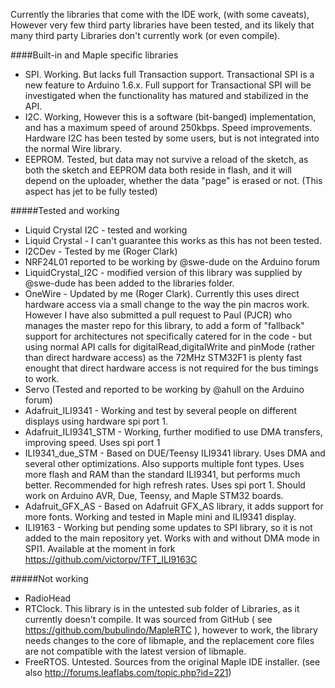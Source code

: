 Currently the libraries that come with the IDE work, (with some caveats), However very few third party libraries have been tested, and its likely that many third party Libraries don't currently work (or even compile).

####Built-in and Maple specific libraries

* SPI. Working. But lacks full Transaction support. Transactional SPI is a new feature to Arduino 1.6.x. Full support for Transactional SPI will be investigated when the functionality has matured and stabilized in the API.
* I2C. Working, However this is a software (bit-banged) implementation, and has a maximum speed of around 250kbps. Speed improvements. Hardware I2C has been tested by some users, but is not integrated into the normal Wire library.
* EEPROM. Tested, but data may not survive a reload of the sketch, as both the sketch and EEPROM data both reside in flash, and it will depend on the uploader, whether the data "page" is erased or not. (This aspect has jet to be fully tested)


#####Tested and working
* Liquid Crystal I2C - tested and working
* Liquid Crystal - I can't guarantee this works as this has not been tested.
* I2CDev - Tested by me (Roger Clark)
* NRF24L01 reported to be working by @swe-dude on the Arduino forum
* LiquidCrystal_I2C - modified version of this library was supplied by @swe-dude has been added to the libraries folder.
* OneWire - Updated by me (Roger Clark). Currently this uses direct hardware access via a small change to the way the pin macros work. However I have also submitted a pull request to Paul (PJCR) who manages the master repo for this library, to add a form of "fallback" support for architectures not specifically catered for in the code - but using normal API calls for digitalRead,digitalWrite and pinMode (rather than direct hardware access) as the 72MHz STM32F1 is plenty fast enought that direct hardware access is not required for the bus timings to work.
* Servo  (Tested and reported to be working by @ahull on the Arduino forum)
* Adafruit_ILI9341 - Working and test by several people on different displays using hardware spi port 1.
* Adafruit_ILI9341_STM - Working, further modified to use DMA transfers, improving speed. Uses spi port 1
* ILI9341_due_STM - Based on DUE/Teensy ILI9341 library. Uses DMA and several other optimizations. Also supports multiple font types. Uses more flash and RAM than the standard ILI9341, but performs much better. Recommended for high refresh rates. Uses spi port 1. Should work on Arduino AVR, Due, Teensy, and Maple STM32 boards.
* Adafruit_GFX_AS - Based on Adafruit GFX_AS library, it adds support for more fonts. Working and tested in Maple mini and ILI9341 display.
* ILI9163 - Working but pending some updates to SPI library, so it is not added to the main repository yet. Works with and without DMA mode in SPI1. Available at the moment in fork https://github.com/victorpv/TFT_ILI9163C

#####Not working

* RadioHead 
* RTClock. This library is in the untested sub folder of Libraries, as it currently doesn't compile. It was sourced from GitHub ( see https://github.com/bubulindo/MapleRTC ), however to work, the library needs changes to the core of libmaple, and the replacement core files are not compatible with the latest version of libmaple. 
* FreeRTOS. Untested. Sources from the original Maple IDE installer. (see also http://forums.leaflabs.com/topic.php?id=221)

